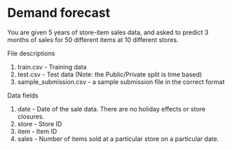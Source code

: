 # Demand forecast
You are given 5 years of store-item sales data, and asked to
predict 3 months of sales for 50 different items at 10 different
stores.

File descriptions
1) train.csv - Training data
2) test.csv - Test data (Note: the Public/Private split is time based)
3) sample_submission.csv - a sample submission file in the correct format

Data fields
1) date - Date of the sale data. There are no holiday effects or
store closures.
2) store - Store ID
3) item - Item ID
4) sales - Number of items sold at a particular store on a
particular date.
